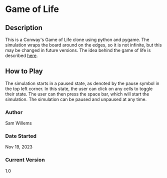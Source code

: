 # Game of Life

## Description
This is a Conway's Game of Life clone using python and pygame. The simulation wraps the board around on the edges, so it is not infinite, but this may be changed in future versions. The idea behind the game of life is described [here](https://en.wikipedia.org/wiki/Conway%27s_Game_of_Life).

## How to Play
The simulation starts in a paused state, as denoted by the pause symbol in the top left corner. In this state, the
user can click on any cells to toggle their state. The user can then press the space bar, which will start the simulation. The simulation can be paused and unpaused at any time.

### Author
Sam Willems

### Date Started
Nov 19, 2023

### Current Version
1.0
